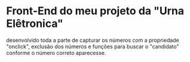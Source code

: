 <h1>Front-End do meu projeto da "Urna Elêtronica"</h1>
<p> desenvolvido toda a parte de capturar os números com a propriedade "onclick",
exclusão dos números e funções para buscar o "candidato" conforme o número correto aparecesse.